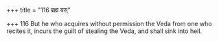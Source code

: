 +++
title = "116 ब्रह्म यस्"

+++
116	But he who acquires without permission the Veda from one who recites it, incurs the guilt of stealing the Veda, and shall sink into hell.